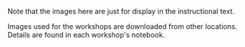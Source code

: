Note that the images here are just for display in the instructional text. 

Images used for the workshops are downloaded from other locations. Details are found in each workshop's notebook.